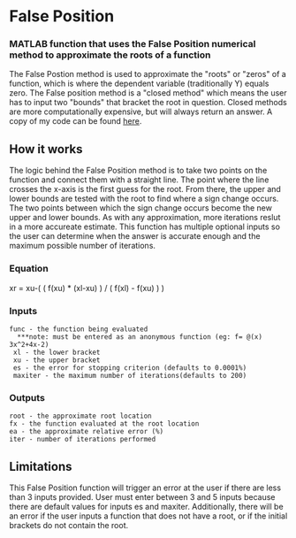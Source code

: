 False Position 
=======
### MATLAB function that uses the **False Position** numerical method to approximate the roots of a function

The False Postion method is used to approximate the "roots" or "zeros" of a function, which is where the dependent variable (traditionally Y) equals zero. The False position method is a "closed method" which means the user has to input two "bounds" that bracket the root in question. Closed methods are more computationally expensive, but will always return an answer. A copy of my code can be found [here](https://github.com/bztighe/MATLAB_algorithims/blob/master/False%20Position/falsePosition.m "Github Link").
## How it works
The logic behind the False Position method is to take two points on the function and connect them with a straight line. The point where the line crosses the x-axis is the first guess for the root. From there, the upper and lower bounds are tested with the root to find where a sign change occurs. The two points between which the sign change occurs become the new upper and lower bounds. As with any approximation, more iterations reslut in a more accureate estimate. This function has multiple optional inputs so the user can determine when the answer is accurate enough and the maximum possible number of iterations.

### Equation 
   xr = xu-( ( f(xu) * (xl-xu) ) / ( f(xl) - f(xu) ) ) 
  
### Inputs
    func - the function being evaluated 
      ***note: must be entered as an anonymous function (eg: f= @(x) 3x^2+4x-2)
     xl - the lower bracket
     xu - the upper bracket
     es - the error for stopping criterion (defaults to 0.0001%)
     maxiter - the maximum number of iterations(defaults to 200)
  
### Outputs
    root - the approximate root location
    fx - the function evaluated at the root location
    ea - the approximate relative error (%)
    iter - number of iterations performed
    
 ## Limitations
 
 This False Position function will trigger an error at the user if there are less than 3 inputs provided. User must enter between 3 and 5 inputs because there are default values for inputs es and maxiter. Additionally, there will be an error if the user inputs a function that does not have a root, or if the initial brackets do not contain the root.
